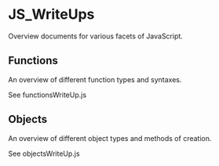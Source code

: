 # JS_WriteUps

Overview documents for various facets of JavaScript.

## Functions

An overview of different function types and syntaxes.

See functionsWriteUp.js

## Objects

An overview of different object types and methods of creation.

See objectsWriteUp.js
